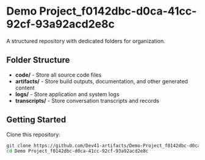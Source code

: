 # Demo Project_f0142dbc-d0ca-41cc-92cf-93a92acd2e8c
A structured repository with dedicated folders for organization.

## Folder Structure

- **code/** - Store all source code files
- **artifacts/** - Store build outputs, documentation, and other generated content
- **logs/** - Store application and system logs
- **transcripts/** - Store conversation transcripts and records

## Getting Started

Clone this repository:
```bash
git clone https://github.com/Dev41-artifacts/Demo-Project_f0142dbc-d0ca-41cc-92cf-93a92acd2e8c
cd Demo Project_f0142dbc-d0ca-41cc-92cf-93a92acd2e8c
```
